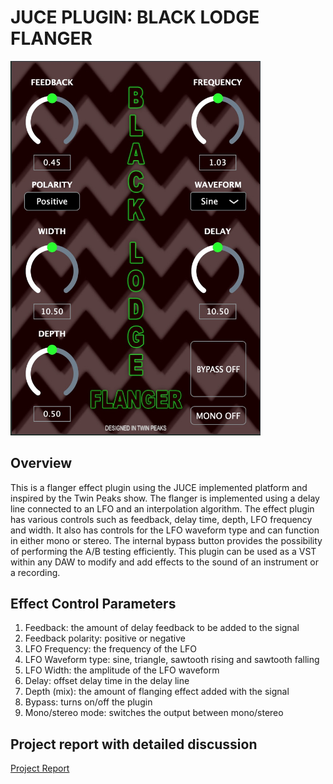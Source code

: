 # **JUCE PLUGIN: BLACK LODGE FLANGER**

<img src="img/pedals.jpg" alt="flanger" width="400"/>

## **Overview**

This is a flanger effect plugin using the JUCE implemented platform and inspired by the Twin Peaks show. The flanger is implemented using a delay line connected to an LFO and an interpolation algorithm. The effect plugin has various controls such as feedback, delay time, depth, LFO frequency and width. It also has controls for the LFO waveform type and can function in either mono or stereo. The internal bypass button provides the possibility of performing the A/B testing efficiently. This plugin can be used as a VST within any DAW to modify and add effects to the sound of an instrument or a recording.


## **Effect Control Parameters**
1. Feedback: the amount of delay feedback to be added to the signal
2. Feedback polarity: positive or negative
3. LFO Frequency: the frequency of the LFO
4. LFO Waveform type: sine, triangle, sawtooth rising and sawtooth falling
5. LFO Width: the amplitude of the LFO waveform
6. Delay: offset delay time in the delay line
7. Depth (mix): the amount of flanging effect added with the signal
8. Bypass: turns on/off the plugin
9. Mono/stereo mode: switches the output between mono/stereo

## **Project report with detailed discussion**
[Project Report](https://drive.google.com/file/d/1J9TlQNdbdZR_r4KVOHtxboWwi5eNyTsY/view?usp=sharing)
 
